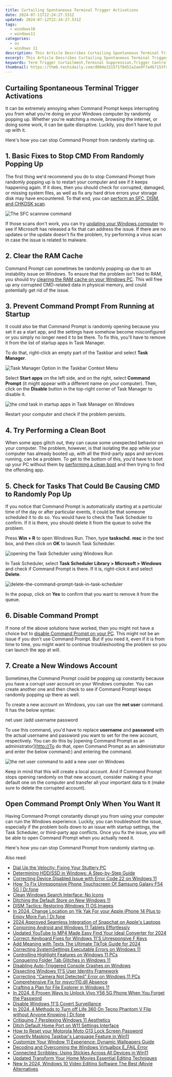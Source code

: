 ```yaml
---
title: Curtailing Spontaneous Terminal Trigger Activations
date: 2024-07-11T22:24:27.531Z
updated: 2024-07-12T22:24:27.531Z
tags:
  - windows10
  - windows11
categories:
  - os
  - windows 11
description: This Article Describes Curtailing Spontaneous Terminal Trigger Activations
excerpt: This Article Describes Curtailing Spontaneous Terminal Trigger Activations
keywords: Term Trigger Curtailment,Terminal Suppression,Trigger Control Reduction,Inhibiting Unplanned TT,Preventing Spontaneous TT Activation,Curtail TT Intervals,Limit Spontaneous TTA
thumbnail: https://thmb.techidaily.com/d004e321571f8d51a2ae9f7a4b7153fccec7b768f103127dc57e6f31d9323935.jpg
---
```


## Curtailing Spontaneous Terminal Trigger Activations

 It can be extremely annoying when Command Prompt keeps interrupting you from what you're doing on your Windows computer by randomly popping up. Whether you're watching a movie, browsing the internet, or doing some work, it can be quite disruptive. Luckily, you don't have to put up with it.

 Here's how you can stop Command Prompt from randomly starting up.

## 1\. Basic Fixes to Stop CMD From Randomly Popping Up

 The first thing we'd recommend you do to stop Command Prompt from randomly popping up is to restart your computer and see if it keeps happening again. If it does, then you should check for corrupted, damaged, or missing system files, as well as fix any hard drive errors your storage disk may have encountered. To that end, you can [perform an SFC, DISM, and CHKDSK scan](https://www.makeuseof.com/difference-between-chkdsk-sfc-and-dism-in-windows-10/).

![The SFC scannow command](https://static1.makeuseofimages.com/wordpress/wp-content/uploads/2023/09/sfc-scannow-command.jpg)

 If those scans don't work, you can try [updating your Windows computer](https://www.makeuseof.com/update-windows-manually/) to see if Microsoft has released a fix that can address the issue. If there are no updates or the update doesn't fix the problem, try performing a virus scan in case the issue is related to malware.

## 2\. Clear the RAM Cache

 Command Prompt can sometimes be randomly popping up due to an instability issue on Windows. To ensure that the problem isn't tied to RAM, you should try [clearing the RAM cache on your Windows PC](https://www.makeuseof.com/ram-cache-windows-guide/). This will free up any corrupted CMD-related data in physical memory, and could potentially get rid of the issue.

## 3\. Prevent Command Prompt From Running at Startup

 It could also be that Command Prompt is randomly opening because you set it as a start app, and the settings have somehow become misconfigured or you simply no longer need it to be there. To fix this, you'll have to remove it from the list of startup apps in Task Manager.

 To do that, right-click an empty part of the Taskbar and select **Task Manager**.

![Task Manager Option in the Taskbar Context Menu](https://static1.makeuseofimages.com/wordpress/wp-content/uploads/2022/11/Task-Manager-Option.jpg)

 Select **Start apps** on the left side, and on the right, select **Command Prompt** (it might appear with a different name on your computer). Then, click on the **Disable** button in the top-right corner of Task Manager to disable it.

![the cmd task in startup apps in Task Manager on Windows](https://static1.makeuseofimages.com/wordpress/wp-content/uploads/2023/09/cmd-in-startup-apps-in-task-manager.jpg)

 Restart your computer and check if the problem persists.

## 4\. Try Performing a Clean Boot

 When some apps glitch out, they can cause some unexpected behavior on your computer. The problem, however, is that isolating the app while your computer has already booted up, with all the third-party apps and services running, can be a problem. To get to the bottom of this, you'd have to boot up your PC without them by [performing a clean boot](https://www.makeuseof.com/clean-boot-windows-11/) and then trying to find the offending app.

## 5\. Check for Tasks That Could Be Causing CMD to Randomly Pop Up

 If you notice that Command Prompt is automatically starting at a particular time of the day or after particular events, it could be that someone scheduled it to do so. You would have to check the Task Scheduler to confirm. If it is there, you should delete it from the queue to solve the problem.

 Press **Win + R** to open Windows Run. Then, type **taskschd.** **msc** in the text box, and then click on **OK** to launch Task Scheduler.

![opening the Task Scheduler using Windows Run](https://static1.makeuseofimages.com/wordpress/wp-content/uploads/2023/09/opening-task-scheduler-from-windows-run.jpg)

 In Task Scheduler, select **Task Scheduler Library > Microsoft > Windows** and check if Command Prompt is there. If it is, right-click it and select **Delete**.

![delete-the-command-prompt-task-in-task-scheduler](https://static1.makeuseofimages.com/wordpress/wp-content/uploads/2023/09/delete-the-command-prompt-task-in-task-scheduler.jpg)

 In the popup, click on **Yes** to confirm that you want to remove it from the queue.

## 6\. Disable Command Prompt

 If none of the above solutions have worked, then you might not have a choice but to [disable Command Prompt on your PC](https://www.makeuseof.com/windows-disable-command-prompt-powershell/). This might not be an issue if you don't use Command Prompt. But if you need it, even if it is from time to time, you might want to continue troubleshooting the problem so you can launch the app at will.

## 7\. Create a New Windows Account

 Sometimes,the Command Prompt could be popping up constantly because you have a corrupt user account on your Windows computer. You can create another one and then check to see if Command Prompt keeps randomly popping up there as well.

 To create a new account on Windows, you can use the **net user** command. It has the below syntax:

net user /add username password

 To use this command, you'd have to replace **username** and **password** with the actual username and password you want to set for the new account, respectively. You can do this by [opening Command Prompt as an administrator](<http://To> do that, open Command Prompt as an administrator and enter the below command:) and entering the command.

![the net user command to add a new user on Windows](https://static1.makeuseofimages.com/wordpress/wp-content/uploads/2023/09/the-net-user-command-to-add-a-new-user-on-windows.jpg)

 Keep in mind that this will create a local account. And if Command Prompt stops opening randomly on that new account, consider making it your default one on the computer and transfer all your important data to it (make sure to delete the corrupted account).

## Open Command Prompt Only When You Want It

 Having Command Prompt constantly disrupt you from using your computer can ruin the Windows experience. Luckily, you can troubleshoot the issue, especially if the problem boils down to an issue with startup settings, the Task Scheduler, or third-party app conflicts. Once you fix the issue, you will be able to open Command Prompt when you actually need it.

 Here's how you can stop Command Prompt from randomly starting up.

<span class="atpl-alsoreadstyle">Also read:</span>
<div><ul>
<li><a href="https://windows11.techidaily.com/dial-up-the-velocity-fixing-your-stuttery-pc/"><u>Dial Up the Velocity: Fixing Your Stuttery PC</u></a></li>
<li><a href="https://windows11.techidaily.com/determining-hddssd-in-windows-a-step-by-step-guide/"><u>Determining HDD/SSD in Windows: A Step-by-Step Guide</u></a></li>
<li><a href="https://windows11.techidaily.com/correcting-device-disabled-issue-with-error-code-22-on-windows-11/"><u>Correcting Device Disabled Issue with Error Code 22 on Windows 11</u></a></li>
<li><a href="https://fix-guide.techidaily.com/how-to-fix-unresponsive-phone-touchscreen-of-samsung-galaxy-f54-5g-drfone-by-drfone-fix-android-problems-fix-android-problems/"><u>How To Fix Unresponsive Phone Touchscreen Of Samsung Galaxy F54 5G | Dr.fone</u></a></li>
<li><a href="https://windows11.techidaily.com/clean-windows-search-interface-no-icons/"><u>Clean Windows Search Interface: No Icons</u></a></li>
<li><a href="https://windows11.techidaily.com/ditching-the-default-store-on-new-windows-11/"><u>Ditching the Default Store on New Windows 11</u></a></li>
<li><a href="https://windows11.techidaily.com/dism-tactics-restoring-windows-11-os-images/"><u>DISM Tactics: Restoring Windows 11 OS Images</u></a></li>
<li><a href="https://location-social.techidaily.com/in-2024-change-location-on-yik-yak-for-your-apple-iphone-14-plus-to-enjoy-more-fun-drfone-by-drfone-virtual-ios/"><u>In 2024, Change Location on Yik Yak For your Apple iPhone 14 Plus to Enjoy More Fun | Dr.fone</u></a></li>
<li><a href="https://snapchat-videos.techidaily.com/2024-approved-seamless-integration-of-snapchat-on-apples-laptops/"><u>2024 Approved  Seamless Integration of Snapchat on Apple's Laptops</u></a></li>
<li><a href="https://windows11.techidaily.com/conjoining-android-and-windows-11-tablets-effortlessly/"><u>Conjoining Android and Windows 11 Tablets Effortlessly</u></a></li>
<li><a href="https://ai-video-tools.techidaily.com/updated-youtube-to-mp4-made-easy-find-your-ideal-converter-for-2024/"><u>Updated YouTube to MP4 Made Easy Find Your Ideal Converter for 2024</u></a></li>
<li><a href="https://windows11.techidaily.com/correct-keyboard-fixes-for-windows-11s-unresponsive-f-keys/"><u>Correct: Keyboard Fixes for Windows 11'S Unresponsive F Keys</u></a></li>
<li><a href="https://tiktok-video-recordings.techidaily.com/add-meaning-with-texts-the-ultimate-tiktok-guide-for-2024/"><u>Add Meaning with Texts  The Ultimate TikTok Guide for 2024</u></a></li>
<li><a href="https://windows11.techidaily.com/correcting-systemsettings-executable-errors-on-windows-11/"><u>Correcting SystemSettings Executable Errors on Windows 11</u></a></li>
<li><a href="https://windows11.techidaily.com/controlling-highlight-features-on-windows-11-pcs/"><u>Controlling Highlight Features on Windows 11 PCs</u></a></li>
<li><a href="https://windows11.techidaily.com/conquering-folder-tab-glitches-in-windows-11/"><u>Conquering Folder Tab Glitches in Windows 11</u></a></li>
<li><a href="https://windows11.techidaily.com/disabling-auto-triggered-console-crashes-on-windows/"><u>Disabling Auto-Triggered Console Crashes on Windows</u></a></li>
<li><a href="https://windows11.techidaily.com/dissecting-windows-11s-user-identity-framework/"><u>Dissecting Windows 11'S User Identity Framework</u></a></li>
<li><a href="https://windows11.techidaily.com/correcting-camera-not-detected-error-on-windows-11-pcs/"><u>Correcting “Camera Not Detected” Error on Windows 11 PCs</u></a></li>
<li><a href="https://windows11.techidaily.com/comprehensive-fix-for-msvcr110dll-absence/"><u>Comprehensive Fix for msvcr110.dll Absence</u></a></li>
<li><a href="https://windows11.techidaily.com/crafting-a-plan-for-file-explorer-in-windows-11/"><u>Crafting a Plan for File Explorer in Windows 11</u></a></li>
<li><a href="https://android-unlock.techidaily.com/in-2024-6-proven-ways-to-unlock-vivo-y56-5g-phone-when-you-forget-the-password-by-drfone-android/"><u>In 2024, 6 Proven Ways to Unlock Vivo Y56 5G Phone When You Forget the Password</u></a></li>
<li><a href="https://windows11.techidaily.com/disable-windows-11s-covert-surveillance/"><u>Disable Windows 11'S Covert Surveillance</u></a></li>
<li><a href="https://fake-location.techidaily.com/in-2024-4-methods-to-turn-off-life-360-on-tecno-phantom-v-flip-without-anyone-knowing-drfone-by-drfone-virtual-android/"><u>In 2024, 4 Methods to Turn off Life 360 On Tecno Phantom V Flip without Anyone Knowing | Dr.fone</u></a></li>
<li><a href="https://windows11.techidaily.com/critiquing-7-perplexing-windows-11-aesthetics/"><u>Critiquing 7 Perplexing Windows 11 Aesthetics</u></a></li>
<li><a href="https://windows11.techidaily.com/ditch-default-home-port-on-w11-settings-interface/"><u>Ditch Default Home Port on W11 Settings Interface</u></a></li>
<li><a href="https://android-unlock.techidaily.com/how-to-reset-your-motorola-moto-g13-lock-screen-password-by-drfone-android/"><u>How to Reset your Motorola Moto G13 Lock Screen Password</u></a></li>
<li><a href="https://windows11.techidaily.com/covertly-masking-taskbars-language-feature-in-win11/"><u>Covertly Masking Taskbar's Language Feature in Win11</u></a></li>
<li><a href="https://windows11.techidaily.com/customize-your-window-11-experience-dynamic-wallpapers-guide/"><u>Customize Your Window 11 Experience: Dynamic Wallpapers Guide</u></a></li>
<li><a href="https://windows11.techidaily.com/decoding-and-overcoming-the-windows-virtualbox-efail-error/"><u>Decoding and Overcoming the Windows Virtualbox E_FAIL Error</u></a></li>
<li><a href="https://windows11.techidaily.com/connected-scribbles-using-stickies-across-all-devices-in-win11/"><u>Connected Scribbles: Using Stickies Across All Devices in Win11</u></a></li>
<li><a href="https://ai-video-apps.techidaily.com/updated-transform-your-home-movies-essential-editing-techniques/"><u>Updated Transform Your Home Movies Essential Editing Techniques</u></a></li>
<li><a href="https://video-content-creator.techidaily.com/new-in-2024-windows-10-video-editing-software-the-best-imovie-alternatives/"><u>New In 2024, Windows 10 Video Editing Software The Best iMovie Alternatives</u></a></li>
</ul></div>

<ins class="adsbygoogle"
      style="display:block"
      data-ad-client="ca-pub-7571918770474297"
      data-ad-slot="8358498916"
      data-ad-format="auto"
      data-full-width-responsive="true"></ins>